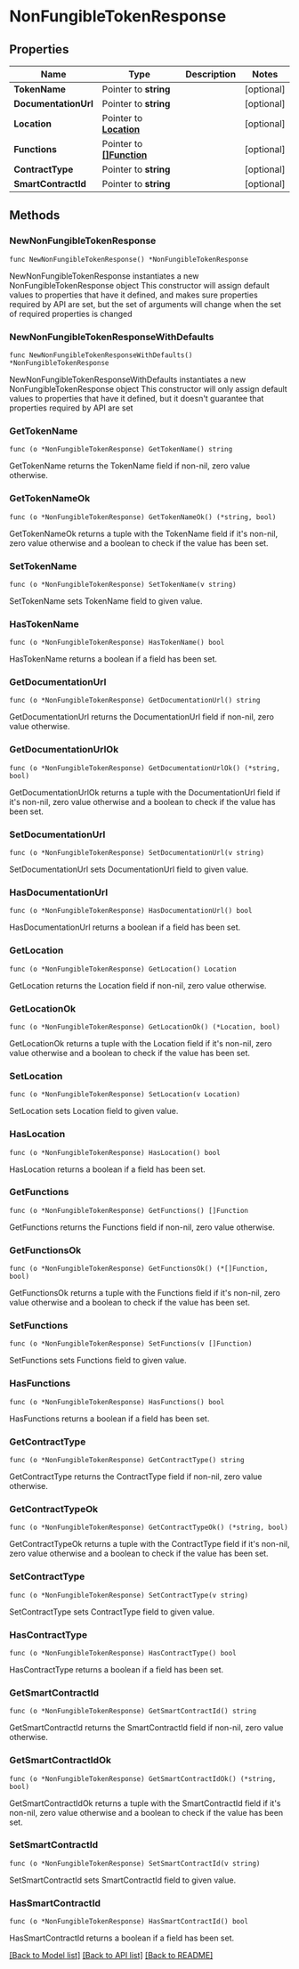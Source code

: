 # NonFungibleTokenResponse

## Properties

Name | Type | Description | Notes
------------ | ------------- | ------------- | -------------
**TokenName** | Pointer to **string** |  | [optional] 
**DocumentationUrl** | Pointer to **string** |  | [optional] 
**Location** | Pointer to [**Location**](Location.md) |  | [optional] 
**Functions** | Pointer to [**[]Function**](Function.md) |  | [optional] 
**ContractType** | Pointer to **string** |  | [optional] 
**SmartContractId** | Pointer to **string** |  | [optional] 

## Methods

### NewNonFungibleTokenResponse

`func NewNonFungibleTokenResponse() *NonFungibleTokenResponse`

NewNonFungibleTokenResponse instantiates a new NonFungibleTokenResponse object
This constructor will assign default values to properties that have it defined,
and makes sure properties required by API are set, but the set of arguments
will change when the set of required properties is changed

### NewNonFungibleTokenResponseWithDefaults

`func NewNonFungibleTokenResponseWithDefaults() *NonFungibleTokenResponse`

NewNonFungibleTokenResponseWithDefaults instantiates a new NonFungibleTokenResponse object
This constructor will only assign default values to properties that have it defined,
but it doesn't guarantee that properties required by API are set

### GetTokenName

`func (o *NonFungibleTokenResponse) GetTokenName() string`

GetTokenName returns the TokenName field if non-nil, zero value otherwise.

### GetTokenNameOk

`func (o *NonFungibleTokenResponse) GetTokenNameOk() (*string, bool)`

GetTokenNameOk returns a tuple with the TokenName field if it's non-nil, zero value otherwise
and a boolean to check if the value has been set.

### SetTokenName

`func (o *NonFungibleTokenResponse) SetTokenName(v string)`

SetTokenName sets TokenName field to given value.

### HasTokenName

`func (o *NonFungibleTokenResponse) HasTokenName() bool`

HasTokenName returns a boolean if a field has been set.

### GetDocumentationUrl

`func (o *NonFungibleTokenResponse) GetDocumentationUrl() string`

GetDocumentationUrl returns the DocumentationUrl field if non-nil, zero value otherwise.

### GetDocumentationUrlOk

`func (o *NonFungibleTokenResponse) GetDocumentationUrlOk() (*string, bool)`

GetDocumentationUrlOk returns a tuple with the DocumentationUrl field if it's non-nil, zero value otherwise
and a boolean to check if the value has been set.

### SetDocumentationUrl

`func (o *NonFungibleTokenResponse) SetDocumentationUrl(v string)`

SetDocumentationUrl sets DocumentationUrl field to given value.

### HasDocumentationUrl

`func (o *NonFungibleTokenResponse) HasDocumentationUrl() bool`

HasDocumentationUrl returns a boolean if a field has been set.

### GetLocation

`func (o *NonFungibleTokenResponse) GetLocation() Location`

GetLocation returns the Location field if non-nil, zero value otherwise.

### GetLocationOk

`func (o *NonFungibleTokenResponse) GetLocationOk() (*Location, bool)`

GetLocationOk returns a tuple with the Location field if it's non-nil, zero value otherwise
and a boolean to check if the value has been set.

### SetLocation

`func (o *NonFungibleTokenResponse) SetLocation(v Location)`

SetLocation sets Location field to given value.

### HasLocation

`func (o *NonFungibleTokenResponse) HasLocation() bool`

HasLocation returns a boolean if a field has been set.

### GetFunctions

`func (o *NonFungibleTokenResponse) GetFunctions() []Function`

GetFunctions returns the Functions field if non-nil, zero value otherwise.

### GetFunctionsOk

`func (o *NonFungibleTokenResponse) GetFunctionsOk() (*[]Function, bool)`

GetFunctionsOk returns a tuple with the Functions field if it's non-nil, zero value otherwise
and a boolean to check if the value has been set.

### SetFunctions

`func (o *NonFungibleTokenResponse) SetFunctions(v []Function)`

SetFunctions sets Functions field to given value.

### HasFunctions

`func (o *NonFungibleTokenResponse) HasFunctions() bool`

HasFunctions returns a boolean if a field has been set.

### GetContractType

`func (o *NonFungibleTokenResponse) GetContractType() string`

GetContractType returns the ContractType field if non-nil, zero value otherwise.

### GetContractTypeOk

`func (o *NonFungibleTokenResponse) GetContractTypeOk() (*string, bool)`

GetContractTypeOk returns a tuple with the ContractType field if it's non-nil, zero value otherwise
and a boolean to check if the value has been set.

### SetContractType

`func (o *NonFungibleTokenResponse) SetContractType(v string)`

SetContractType sets ContractType field to given value.

### HasContractType

`func (o *NonFungibleTokenResponse) HasContractType() bool`

HasContractType returns a boolean if a field has been set.

### GetSmartContractId

`func (o *NonFungibleTokenResponse) GetSmartContractId() string`

GetSmartContractId returns the SmartContractId field if non-nil, zero value otherwise.

### GetSmartContractIdOk

`func (o *NonFungibleTokenResponse) GetSmartContractIdOk() (*string, bool)`

GetSmartContractIdOk returns a tuple with the SmartContractId field if it's non-nil, zero value otherwise
and a boolean to check if the value has been set.

### SetSmartContractId

`func (o *NonFungibleTokenResponse) SetSmartContractId(v string)`

SetSmartContractId sets SmartContractId field to given value.

### HasSmartContractId

`func (o *NonFungibleTokenResponse) HasSmartContractId() bool`

HasSmartContractId returns a boolean if a field has been set.


[[Back to Model list]](../README.md#documentation-for-models) [[Back to API list]](../README.md#documentation-for-api-endpoints) [[Back to README]](../README.md)


